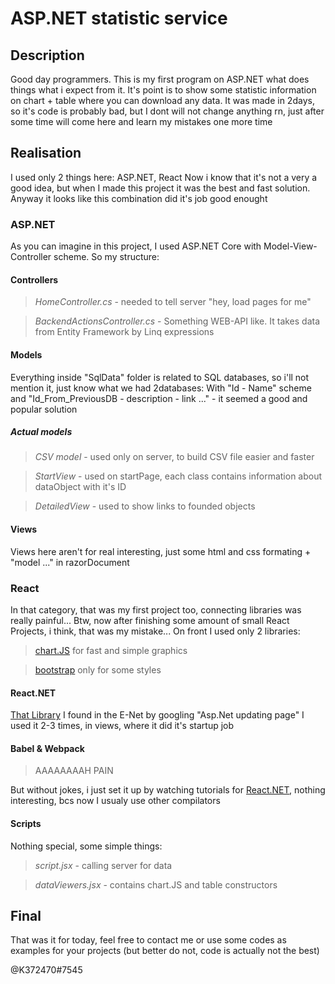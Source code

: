 # ASP.NET statistic service

## Description 
Good day programmers.
This is my first program on ASP.NET what does things what i expect from it.
It's point is to show some statistic information on chart + table  where you can download any data.
It was made in 2days, so it's code is probably bad, but I dont will not change anything rn, just after some time will come here and learn my mistakes one more time
## Realisation
I used only 2 things here: ASP.NET, React
Now i know that it's not a very a good idea, but when I made this project it was the best and fast solution.
Anyway it looks like this combination did it's job good enought

### ASP.NET
As you can imagine in this project, I used ASP.NET Core with Model-View-Controller scheme.
So my structure:
#### Controllers
> *HomeController.cs* - needed to tell server "hey, load pages for me"

> *BackendActionsController.cs* - Something WEB-API like. It takes data from Entity Framework by Linq expressions

#### Models
Everything inside "SqlData" folder is related to SQL databases, so i'll not mention it, just know what we had 2databases:
With "Id - Name" scheme and "Id\_From\_PreviousDB - description - link ..." - it seemed a good and popular solution
##### Actual models
> *CSV model* - used only on server, to build CSV file easier and faster

> *StartView* - used on startPage, each class contains information about dataObject with it's ID

> *DetailedView* - used to show links to founded objects

#### Views
Views here aren't for real interesting, just some html and css formating + "model ..." in razorDocument

### React
In that category, that was my first project too, connecting libraries was really painful...
Btw, now after finishing some amount of small React Projects, i think, that was my mistake...
On front I used only 2 libraries: 
> [chart.JS](https://www.chartjs.org/) for fast and simple graphics

> [bootstrap](https://getbootstrap.com/) only for some styles

#### React.NET
[That Library](https://github.com/reactjs/React.NET) I found in the E-Net by googling "Asp.Net updating page"
I used it 2-3 times, in views, where it did it's startup job
#### Babel & Webpack
> AAAAAAAAH PAIN

But without jokes, i just set it up by watching tutorials for [React.NET](https://github.com/reactjs/React.NET), nothing interesting, bcs now I usualy use other compilators
#### Scripts
Nothing special, some simple things:
> *script.jsx* - calling server for data

> *dataViewers.jsx* - contains chart.JS and table constructors

## Final
That was it for today, feel free to contact me or use some codes as examples for your projects (but better do not, code is actually not the best)

@K372470#7545

